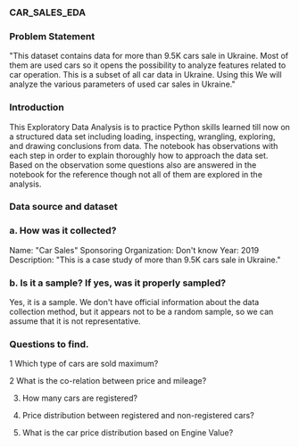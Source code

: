 ### CAR_SALES_EDA



### Problem Statement 
"This dataset contains data for more than 9.5K cars sale in Ukraine. Most of them are used cars so it opens the possibility to analyze features related to car operation. 
This is a subset of all car data in Ukraine. Using this We will analyze the various parameters of used car sales in Ukraine."

###  Introduction
This Exploratory Data Analysis is to practice Python skills learned till now on a structured data set including loading, inspecting, wrangling, exploring, and drawing conclusions from data. The notebook has observations with each step in order to explain thoroughly how to approach the data set. Based on the observation some questions also are answered in the notebook for the reference though not all of them are explored in the analysis.

### Data source and dataset
### a. How was it collected?

Name: "Car Sales"
Sponsoring Organization: Don't know
Year: 2019
Description: "This is a case study of more than 9.5K cars sale in Ukraine."

### b. Is it a sample? If yes, was it properly sampled?

Yes, it is a sample. We don't have official information about the data collection method, but it appears not to be a random sample, so we can assume that it is not representative.

### Questions to find.

1 Which type of cars are sold maximum?

2 What is the co-relation between price and mileage?

3. How many cars are registered?

4. Price distribution between registered and non-registered cars?

5. What is the car price distribution based on Engine Value?

